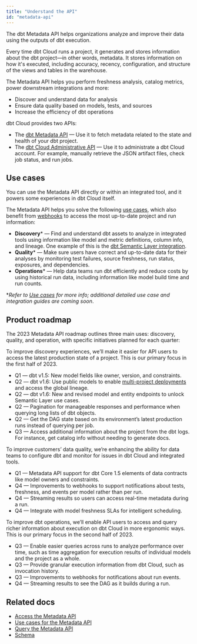 ```yaml
---
title: "Understand the API"
id: "metadata-api"
---
```



The dbt Metadata API helps organizations analyze and improve their data using the outputs of dbt execution.

Every time dbt Cloud runs a project, it generates and stores information about the dbt project—in other words, metadata. It stores information on how it's executed, including accuracy, recency, configuration, and structure of the <Term id="view">views</Term> and tables in the warehouse.  

The Metadata API helps you perform freshness analysis, catalog metrics, power downstream integrations and more:

 - Discover and understand data for analysis
 - Ensure data quality based on models, tests, and sources
 - Increase the efficiency of dbt operations

dbt Cloud provides two APIs:

- The [dbt Metadata API](#use-cases) &mdash;  Use it to fetch metadata related to the state and health of your dbt project. 
- The [dbt Cloud Administrative API](/docs/dbt-cloud-apis/admin-cloud-api) &mdash; Use it to administrate a dbt Cloud account. For example, manually retrieve the JSON artifact files, check job status, and run jobs. 

<Snippet src="metadata-api-prerequisites" />

    
## Use cases

You can use the Metadata API directly or within an integrated tool, and it powers some experiences in dbt Cloud itself. 

The Metadata API helps you solve the following [use cases](/docs/dbt-cloud-apis/metadata-use-case-guides), which also benefit from [webhooks](/docs/deploy/webhooks) to access the most up-to-date project and run information:

- **Discovery*** &mdash; Find and understand dbt assets to analyze in integrated tools using information like model and metric definitions, column info, and lineage. One example of this is the [dbt Semantic Layer integration](/guides/dbt-ecosystem/sl-partner-integration-guide). 
- **Quality*** &mdash; Make sure users have correct and up-to-date data for their analyses by monitoring test failures, source freshness, run status, exposures, and dependencies.
- **Operations*** &mdash;  Help data teams run dbt efficiently and reduce costs by using historical run data, including information like model build time and run counts.

*_Refer to [Use cases](/docs/dbt-cloud-apis/metadata-use-case-guides) for more info; additional detailed use case and integration guides are coming soon_.


## Product roadmap

The 2023 Metadata API roadmap outlines three main uses: discovery, quality, and operation, with specific initiatives planned for each quarter:

<!--- tabs for discovery, quality, operations --->
<Tabs>

<TabItem value="discovery" label="Discovery">

To improve discovery experiences, we’ll make it easier for API users to access the latest production state of a project. This is our primary focus in the first half of 2023. 

- Q1 &mdash; dbt v1.5: New model fields like owner, version, and constraints.
- Q2 &mdash; dbt v1.6: Use public models to enable [multi-project deployments](https://github.com/dbt-labs/dbt-core/discussions/6725) and access the global lineage.
- Q2 &mdash; dbt v1.6: New and revised model and entity endpoints to unlock Semantic Layer use cases.
- Q2 &mdash; Pagination for manageable responses and performance when querying long lists of dbt objects.
- Q2 &mdash; Get the DAG state based on its environment’s latest production runs instead of querying per job.
- Q3 &mdash; Access additional information about the project from the dbt logs. For instance, get catalog info without needing to generate docs.


</TabItem>

<TabItem value="quality" label="Quality">

To improve customers’ data quality, we’re enhancing the ability for data teams to configure dbt and monitor for issues in dbt Cloud and integrated tools.  

- Q1 &mdash; Metadata API support for dbt Core 1.5 elements of data contracts like model owners and constraints.
- Q4 &mdash; Improvements to webhooks to support notifications about tests, freshness, and events per model rather than per run.
- Q4 &mdash; Streaming results so users can access real-time metadata during a run.
- Q4 &mdash; Integrate with model freshness SLAs for intelligent scheduling.

</TabItem>

<TabItem value="operations" label="Operations">


To improve dbt operations, we’ll enable API users to access and query richer information about execution on dbt Cloud in more ergonomic ways. This is our primary focus in the second half of 2023. 

- Q3 &mdash; Enable easier queries across runs to analyze performance over time, such as time aggregation for execution results of individual models and the project as a whole.
- Q3 &mdash; Provide granular execution information from dbt Cloud, such as invocation history.
- Q3 &mdash; Improvements to webhooks for notifications about run events.
- Q4 &mdash; Streaming results to see the DAG as it builds during a run.

</TabItem>
</Tabs>



## Related docs

- [Access the Metadata API](/docs/dbt-cloud-apis/access-metadata-api)
- [Use cases for the Metadata API](/docs/dbt-cloud-apis/metadata-use-case-guides)
- [Query the Metadata API](/docs/dbt-cloud-apis/metadata-querying)
- [Schema](/docs/dbt-cloud-apis/metadata-schema-model)
